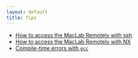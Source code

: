 ```yaml
---
layout: default
title: Tips 
---
```


 * [How to access the MacLab Remotely with ssh](remote.html)
 * [How to access the MacLab Remotely with NX](nx.html)
 * [Compile-time errors with `gcc`](errors.html)
